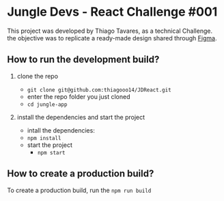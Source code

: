 # Jungle Devs - React Challenge #001

This project was developed by Thiago Tavares, as a technical Challenge. the objective was to replicate a ready-made design shared through [Figma](https://www.figma.com/file/iBxoiuoSXy3SiOAnwXo2Np/Frontend-%E2%80%93-Challenge-1B?node-id=0%3A2).

## How to run the development build?

1. clone the repo

   - `git clone git@github.com:thiagooo14/JDReact.git`
   - enter the repo folder you just cloned

   * `cd jungle-app`

2. install the dependencies and start the project
   - intall the dependencies:
   * `npm install`
   * start the project
     - `npm start`

## How to create a production build?

To create a production build, run the `npm run build`
